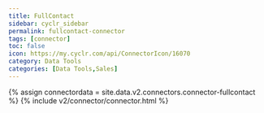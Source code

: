 ```yaml
---
title: FullContact
sidebar: cyclr_sidebar
permalink: fullcontact-connector
tags: [connector]
toc: false
icon: https://my.cyclr.com/api/ConnectorIcon/16070
category: Data Tools
categories: [Data Tools,Sales]
---
```

{% assign connectordata = site.data.v2.connectors.connector-fullcontact %}
{% include v2/connector/connector.html %}	